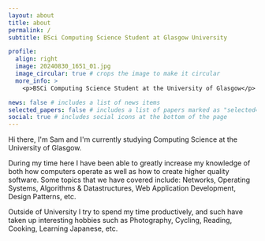 ```yaml
---
layout: about
title: about
permalink: /
subtitle: BSci Computing Science Student at Glasgow University

profile:
  align: right
  image: 20240830_1651_01.jpg
  image_circular: true # crops the image to make it circular
  more_info: >
    <p>BSCi Computing Science Student at the University of Glasgow</p>

news: false # includes a list of news items
selected_papers: false # includes a list of papers marked as "selected={true}"
social: true # includes social icons at the bottom of the page
---
```


Hi there, I'm Sam and I'm currently studying Computing Science at the University of Glasgow.

During my time here I have been able to greatly increase my knowledge of both how computers operate as well as how to create higher quality software. Some topics that we have covered include: Networks, Operating Systems, Algorithms & Datastructures, Web Application Development, Design Patterns, etc.

Outside of University I try to spend my time productively, and such have taken up interesting hobbies such as Photography, Cycling, Reading, Cooking, Learning Japanese, etc.